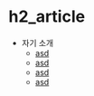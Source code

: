 # h2_article
<ul>
 <li> 자기 소개
 <ul>
 <li><a href="">asd</a></li>
 <li><a href="">asd</a></li>
 <li><a href="">asd</a></li>
 <li><a href="">asd</a></li>
 </ul>
 </li>
</ul>
